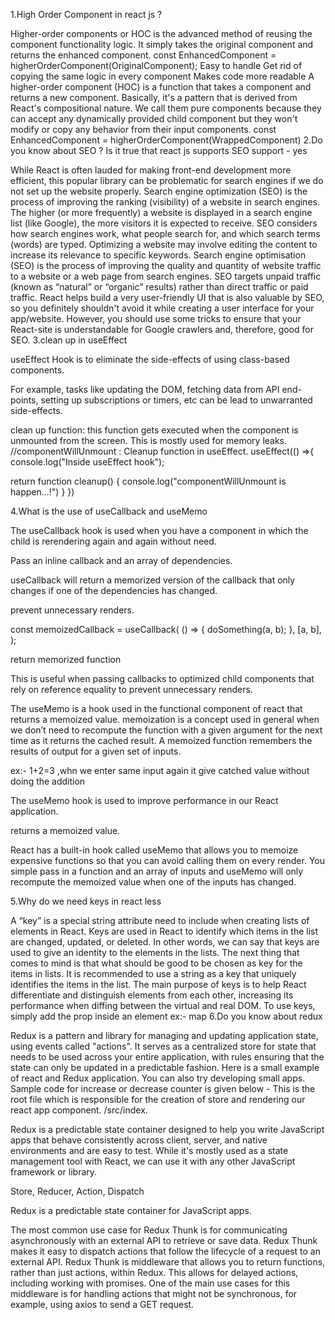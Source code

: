 1.High Order Component in react js ?

Higher-order components or HOC is the advanced method of reusing the component functionality logic. It simply takes the original component and returns the enhanced component.
const EnhancedComponent = higherOrderComponent(OriginalComponent);
Easy to handle
Get rid of copying the same logic in every component
Makes code more readable
A higher-order component (HOC) is a function that takes a component and returns a new component. Basically, it's a pattern that is derived from React's compositional nature. We call them pure components because they can accept any dynamically provided child component but they won't modify or copy any behavior from their input components. const EnhancedComponent = higherOrderComponent(WrappedComponent)
2.Do you know about SEO ? Is it true that react js supports SEO support - yes

While React is often lauded for making front-end development more efficient, this popular library can be problematic for search engines if we do not set up the website properly.
Search engine optimization (SEO) is the process of improving the ranking (visibility) of a website in search engines.
The higher (or more frequently) a website is displayed in a search engine list (like Google), the more visitors it is expected to receive.
SEO considers how search engines work, what people search for, and which search terms (words) are typed.
Optimizing a website may involve editing the content to increase its relevance to specific keywords.
Search engine optimisation (SEO) is the process of improving the quality and quantity of website traffic to a website or a web page from search engines. SEO targets unpaid traffic (known as “natural” or “organic” results) rather than direct traffic or paid traffic.
React helps build a very user-friendly UI that is also valuable by SEO, so you definitely shouldn't avoid it while creating a user interface for your app/website. However, you should use some tricks to ensure that your React-site is understandable for Google crawlers and, therefore, good for SEO.
3.clean up in useEffect

useEffect Hook is to eliminate the side-effects of using class-based components.

For example, tasks like updating the DOM, fetching data from API end-points, setting up subscriptions or timers, etc can be lead to unwarranted side-effects.

clean up function: this function gets executed when the component is unmounted from the screen. This is mostly used for memory leaks. //componentWillUnmount : Cleanup function in useEffect. useEffect(() =>{ console.log("Inside useEffect hook");

return function cleanup() { console.log("componentWillUnmount is happen...!") } })

4.What is the use of useCallback and useMemo

The useCallback hook is used when you have a component in which the child is rerendering again and again without need.

Pass an inline callback and an array of dependencies.

useCallback will return a memorized version of the callback that only changes if one of the dependencies has changed.

prevent unnecessary renders.

const memoizedCallback = useCallback( () => { doSomething(a, b); }, [a, b], );

return memorized function

This is useful when passing callbacks to optimized child components that rely on reference equality to prevent unnecessary renders.

The useMemo is a hook used in the functional component of react that returns a memoized value. memoization is a concept used in general when we don’t need to recompute the function with a given argument for the next time as it returns the cached result. A memoized function remembers the results of output for a given set of inputs.

ex:- 1+2=3 ,whn we enter same input again it give catched value without doing the addition

The useMemo hook is used to improve performance in our React application.

returns a memoized value.

React has a built-in hook called useMemo that allows you to memoize expensive functions so that you can avoid calling them on every render. You simple pass in a function and an array of inputs and useMemo will only recompute the memoized value when one of the inputs has changed.

5.Why do we need keys in react less

A “key” is a special string attribute need to include when creating lists of elements in React.
Keys are used in React to identify which items in the list are changed, updated, or deleted.
In other words, we can say that keys are used to give an identity to the elements in the lists.
The next thing that comes to mind is that what should be good to be chosen as key for the items in lists.
It is recommended to use a string as a key that uniquely identifies the items in the list.
The main purpose of keys is to help React differentiate and distinguish elements from each other, increasing its performance when diffing between the virtual and real DOM. To use keys, simply add the prop inside an element
ex:- map
6.Do you know about redux

Redux is a pattern and library for managing and updating application state, using events called "actions". It serves as a centralized store for state that needs to be used across your entire application, with rules ensuring that the state can only be updated in a predictable fashion. Here is a small example of react and Redux application. You can also try developing small apps. Sample code for increase or decrease counter is given below - This is the root file which is responsible for the creation of store and rendering our react app component. /src/index.

Redux is a predictable state container designed to help you write JavaScript apps that behave consistently across client, server, and native environments and are easy to test. While it's mostly used as a state management tool with React, we can use it with any other JavaScript framework or library.

Store, Reducer, Action, Dispatch

Redux is a predictable state container for JavaScript apps.

The most common use case for Redux Thunk is for communicating asynchronously with an external API to retrieve or save data. Redux Thunk makes it easy to dispatch actions that follow the lifecycle of a request to an external API. Redux Thunk is middleware that allows you to return functions, rather than just actions, within Redux. This allows for delayed actions, including working with promises. One of the main use cases for this middleware is for handling actions that might not be synchronous, for example, using axios to send a GET request.